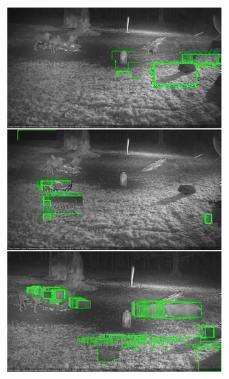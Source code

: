 ![20201116-174617-175618](in2/20201116/20201116-174617-175618_0_.jpg)
![20201116-175625-180629](in2/20201116/20201116-175625-180629_0_.jpg)
![20201116-180636-181641](in2/20201116/20201116-180636-181641_0_.jpg)
